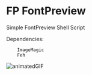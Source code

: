 # FP FontPreview

Simple FontPreview Shell Script

Dependencies:
```
    ImageMagic
    Feh
```
![animatedGIF](https://user-images.githubusercontent.com/64472354/124351195-74003b80-dbe8-11eb-8d37-b758eb74e2f8.gif)
